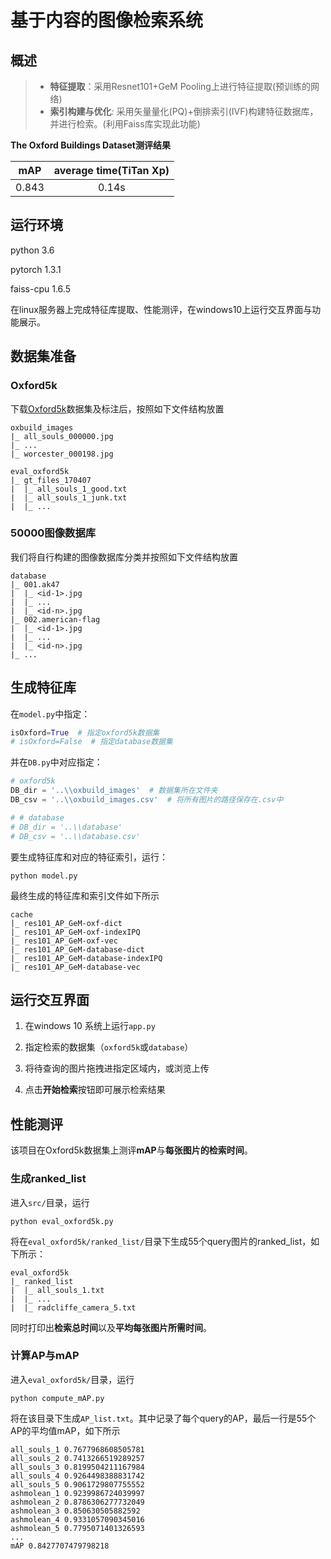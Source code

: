 # 基于内容的图像检索系统

## 概述

> - **特征提取**：采用Resnet101+GeM Pooling上进行特征提取(预训练的网络)
> - **索引构建与优化**: 采用矢量量化(PQ)+倒排索引(IVF)构建特征数据库，并进行检索。(利用Faiss库实现此功能)

**The Oxford Buildings Dataset测评结果**

|  mAP  | average time(TiTan Xp) |
| :---: | :--------------------: |
| 0.843 |         0.14s          |



## 运行环境

python 3.6

pytorch 1.3.1

faiss-cpu 1.6.5

在linux服务器上完成特征库提取、性能测评，在windows10上运行交互界面与功能展示。



## 数据集准备

### Oxford5k

下载[Oxford5k](https://www.robots.ox.ac.uk/~vgg/data/oxbuildings/)数据集及标注后，按照如下文件结构放置

```
oxbuild_images
|_ all_souls_000000.jpg
|_ ...
|_ worcester_000198.jpg

eval_oxford5k
|_ gt_files_170407
|  |_ all_souls_1_good.txt
|  |_ all_souls_1_junk.txt
|  |_ ...
```

### 50000图像数据库

我们将自行构建的图像数据库分类并按照如下文件结构放置

```
database
|_ 001.ak47
|  |_ <id-1>.jpg
|  |_ ...
|  |_ <id-n>.jpg
|_ 002.american-flag
|  |_ <id-1>.jpg
|  |_ ...
|  |_ <id-n>.jpg
|_ ...
```



## 生成特征库

在`model.py`中指定：

```python
isOxford=True  # 指定oxford5k数据集
# isOxford=False  # 指定database数据集
```

并在`DB.py`中对应指定：

```python
# oxford5k
DB_dir = '..\\oxbuild_images'  # 数据集所在文件夹
DB_csv = '..\\oxbuild_images.csv'  # 将所有图片的路径保存在.csv中

# # database
# DB_dir = '..\\database'
# DB_csv = '..\\database.csv'
```

要生成特征库和对应的特征索引，运行：

```
python model.py
```

最终生成的特征库和索引文件如下所示

```
cache
|_ res101_AP_GeM-oxf-dict
|_ res101_AP_GeM-oxf-indexIPQ
|_ res101_AP_GeM-oxf-vec
|_ res101_AP_GeM-database-dict
|_ res101_AP_GeM-database-indexIPQ
|_ res101_AP_GeM-database-vec
```



## 运行交互界面

1. 在windows 10 系统上运行`app.py`

2. 指定检索的数据集（`oxford5k`或`database`）

3. 将待查询的图片拖拽进指定区域内，或浏览上传
4. 点击**开始检索**按钮即可展示检索结果



## 性能测评

该项目在Oxford5k数据集上测评**mAP**与**每张图片的检索时间**。

### 生成ranked_list

进入`src/`目录，运行

```
python eval_oxford5k.py
```

将在`eval_oxford5k/ranked_list/`目录下生成55个query图片的ranked_list，如下所示：

```
eval_oxford5k
|_ ranked_list
|  |_ all_souls_1.txt
|  |_ ...
|  |_ radcliffe_camera_5.txt
```

同时打印出**检索总时间**以及**平均每张图片所需时间**。

### 计算AP与mAP

进入`eval_oxford5k/`目录，运行

```
python compute_mAP.py
```

将在该目录下生成`AP_list.txt`。其中记录了每个query的AP，最后一行是55个AP的平均值mAP，如下所示

```
all_souls_1	0.7677968608505781
all_souls_2	0.7413266519289257
all_souls_3	0.8199504211167984
all_souls_4	0.9264498388831742
all_souls_5	0.9061729807755552
ashmolean_1	0.9239986724039997
ashmolean_2	0.8786306277732049
ashmolean_3	0.850630505882592
ashmolean_4	0.9331057090345016
ashmolean_5	0.7795071401326593
...
mAP	0.8427707479798218
```

